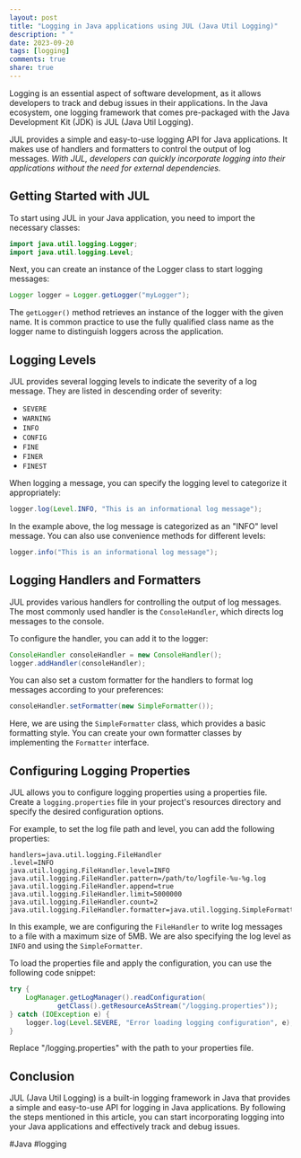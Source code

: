 ```yaml
---
layout: post
title: "Logging in Java applications using JUL (Java Util Logging)"
description: " "
date: 2023-09-20
tags: [logging]
comments: true
share: true
---
```


Logging is an essential aspect of software development, as it allows developers to track and debug issues in their applications. In the Java ecosystem, one logging framework that comes pre-packaged with the Java Development Kit (JDK) is JUL (Java Util Logging). 

JUL provides a simple and easy-to-use logging API for Java applications. It makes use of handlers and formatters to control the output of log messages. *With JUL, developers can quickly incorporate logging into their applications without the need for external dependencies.*

## Getting Started with JUL

To start using JUL in your Java application, you need to import the necessary classes:

```java
import java.util.logging.Logger;
import java.util.logging.Level;
```

Next, you can create an instance of the Logger class to start logging messages:

```java
Logger logger = Logger.getLogger("myLogger");
```

The `getLogger()` method retrieves an instance of the logger with the given name. It is common practice to use the fully qualified class name as the logger name to distinguish loggers across the application.

## Logging Levels

JUL provides several logging levels to indicate the severity of a log message. They are listed in descending order of severity:

- `SEVERE`
- `WARNING`
- `INFO`
- `CONFIG`
- `FINE`
- `FINER`
- `FINEST`

When logging a message, you can specify the logging level to categorize it appropriately:

```java
logger.log(Level.INFO, "This is an informational log message");
```

In the example above, the log message is categorized as an "INFO" level message. You can also use convenience methods for different levels:

```java
logger.info("This is an informational log message");
```

## Logging Handlers and Formatters

JUL provides various handlers for controlling the output of log messages. The most commonly used handler is the `ConsoleHandler`, which directs log messages to the console.

To configure the handler, you can add it to the logger:

```java
ConsoleHandler consoleHandler = new ConsoleHandler();
logger.addHandler(consoleHandler);
```

You can also set a custom formatter for the handlers to format log messages according to your preferences:

```java
consoleHandler.setFormatter(new SimpleFormatter());
```

Here, we are using the `SimpleFormatter` class, which provides a basic formatting style. You can create your own formatter classes by implementing the `Formatter` interface.

## Configuring Logging Properties

JUL allows you to configure logging properties using a properties file. Create a `logging.properties` file in your project's resources directory and specify the desired configuration options.

For example, to set the log file path and level, you can add the following properties:

```properties
handlers=java.util.logging.FileHandler
.level=INFO
java.util.logging.FileHandler.level=INFO
java.util.logging.FileHandler.pattern=/path/to/logfile-%u-%g.log
java.util.logging.FileHandler.append=true
java.util.logging.FileHandler.limit=5000000
java.util.logging.FileHandler.count=2
java.util.logging.FileHandler.formatter=java.util.logging.SimpleFormatter
```

In this example, we are configuring the `FileHandler` to write log messages to a file with a maximum size of 5MB. We are also specifying the log level as `INFO` and using the `SimpleFormatter`.

To load the properties file and apply the configuration, you can use the following code snippet:

```java
try {
    LogManager.getLogManager().readConfiguration(
            getClass().getResourceAsStream("/logging.properties"));
} catch (IOException e) {
    logger.log(Level.SEVERE, "Error loading logging configuration", e);
}
```

Replace "/logging.properties" with the path to your properties file.

## Conclusion

JUL (Java Util Logging) is a built-in logging framework in Java that provides a simple and easy-to-use API for logging in Java applications. By following the steps mentioned in this article, you can start incorporating logging into your Java applications and effectively track and debug issues.

#Java #logging